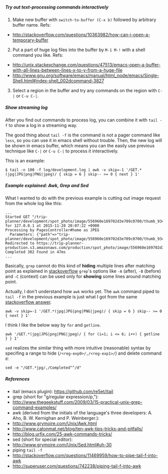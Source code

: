 <!--
{
  "title": "Manual log analysis with emacs",
  "date": "2015-11-28T18:07:58.000Z",
  "category": "",
  "tags": [
    "emacs",
    "grep",
    "awk"
  ],
  "draft": false
}
-->

##### Try out text-processing commands interactively

1. Make new buffer with `switch-to-buffer (C-x b)` followed by arbitrary buffer name.
Refs:
 - http://stackoverflow.com/questions/10363982/how-can-i-open-a-temporary-buffer

2. Put a part of huge log files into the buffer by `M-1 M-!` with a shell command you like.
Refs:
 - http://unix.stackexchange.com/questions/47513/emacs-open-a-buffer-with-all-lines-between-lines-x-to-y-from-a-huge-file
 - http://www.gnu.org/software/emacs/manual/html_node/emacs/Single-Shell.html#index-shell_002dcommand-3827

3. Select a region in the buffer and try any commands on the region with `C-|` or `C-u C-|`.

##### Show streaming log
After you find out commands to process log, you can combine it with `tail -f` to show a log in a streaming way.

The good thing about `tail -f` is the command is not a pager command like `less`, so you can use it in emacs shell without trouble. Then, the new log will be shown in emacs buffer, which means you can the easily use previous technique like `C-|` or `C-u C-|` to process it interactively.


This is an example:

```
$ tail -n 100 -f log/development.log | awk -v skip=-1 '/GET.*(jpg|JPG|png|PNG|jpeg)/ { skip = 6 } skip-- >= 0 { next } 1'
```


##### Example explained: Awk, Grep and Sed

What I wanted to do with the previous example is cutting out image request from the whole log like this:

```
...
Started GET "/trip-planner/development/spot_photo/image/556960e169702d3e709c0700/thumb_9346382163_876b6cf2d6_o.jpg" for 127.0.0.1 at 2015-11-28 20:07:22 +0900
Processing by PagesController#home as JPEG
  Parameters: {"path"=>"trip-planner/development/spot_photo/image/556960e169702d3e709c0700/thumb_9346382163_876b6cf2d6_o"}
Redirected to https://trip-planner-production.s3.amazonaws.com/production/spot_photo/image/556960e169702d3e709c0700/thumb_9346382163_876b6cf2d6_o.jpg
Completed 302 Found in 47ms
...
```

Basically, `grep` cannot do this kind of **hiding** multiple lines after matching point as explained in [stackoverflow](http://serverfault.com/questions/284305/remove-2-lines-from-output-grep-match-regular-expression-plus-next-1.)
`grep`'s options like `-A` (after), `-B` (before) and `-C` (context) can be used only for **showing** some lines around matching point.

Actually, I don't understand how `awk` works yet. The `awk` command piped to `tail -f` in the previous example is just what I got from the same [stackoverflow answer](http://serverfault.com/questions/284305/remove-2-lines-from-output-grep-match-regular-expression-plus-next-1.).

```
awk -v skip=-1 '/GET.*(jpg|JPG|png|PNG|jpeg)/ { skip = 6 } skip-- >= 0 { next } 1'
```

I think I like the below way by `for` and `getline`.
```
awk '/GET.*(jpg|JPG|png|PNG|jpeg)/ { for (i=1; i <= 6; i++) { getline } } 1'
```

`sed` realizes the similar thing with more intuitive (reasonable) syntax by specifing a range to hide (`/<reg-exp0>/,/<reg-exp1>/`) and delete command `d`:
```
sed -e "/GET.*jpg/,/Completed^^/d"
```

##### References

- itail (emacs plugin): https://github.com/re5et/itail
- grep (short for "g/regular expression/p,"):
 - http://www.thegeekstuff.com/2009/03/15-practical-unix-grep-command-examples/
- awk (derived from the initials of the language's three developers: A. Aho, B. W. Kernighan and P. Weinberger.):
 - http://www.grymoire.com/Unix/Awk.html
 - http://www.catonmat.net/blog/ten-awk-tips-tricks-and-pitfalls/
 - http://blog.urfix.com/25-awk-commands-tricks/
- sed (short for special editor):
 - http://www.grymoire.com/Unix/Sed.html#uh-30
- piping `tail -f`
 - http://stackoverflow.com/questions/11469959/how-to-pipe-tail-f-into-awk
 - http://superuser.com/questions/742238/piping-tail-f-into-awk